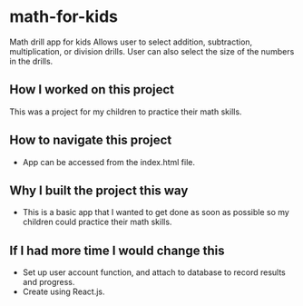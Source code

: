 # math-for-kids
 Math drill app for kids
 Allows user to select addition, subtraction, multiplication, or division drills.
 User can also select the size of the numbers in the drills.
## How I worked on this project
This was a project for my children to practice their math skills.
## How to navigate this project
- App can be accessed from the index.html file.
## Why I built the project this way
- This is a basic app that I wanted to get done as soon as possible so my children could 
  practice their math skills.
## If I had more time I would change this
- Set up user account function, and attach to database to record results and progress.
- Create using React.js.

